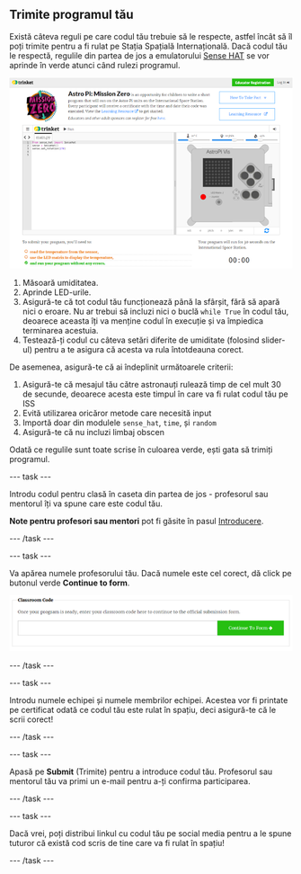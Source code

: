 ## Trimite programul tău

Există câteva reguli pe care codul tău trebuie să le respecte, astfel încât să îl poți trimite pentru a fi rulat pe Stația Spațială Internațională. Dacă codul tău le respectă, regulile din partea de jos a emulatorului [Sense HAT](https://trinket.io/mission-zero) se vor aprinde în verde atunci când rulezi programul.

![A screenshot of the Mission Zero Trinket pages showing the submission button and the criteria checks on the left. The top two ("read humidity" and "use the LEDs") are in orange text, the bottom one ("runs without any errors") is green ](images/validation.png)

1. Măsoară umiditatea.
1. Aprinde LED-urile.
1. Asigură-te că tot codul tău funcționează până la sfârșit, fără să apară nici o eroare. Nu ar trebui să incluzi nici o buclă `while True` în codul tău, deoarece aceasta îți va menține codul în execuție și va împiedica terminarea acestuia.
1. Testează-ți codul cu câteva setări diferite de umiditate (folosind slider-ul) pentru a te asigura că acesta va rula întotdeauna corect.

De asemenea, asigură-te că ai îndeplinit următoarele criterii:

1. Asigură-te că mesajul tău către astronauți rulează timp de cel mult 30 de secunde, deoarece acesta este timpul în care va fi rulat codul tău pe ISS
1. Evită utilizarea oricăror metode care necesită input
1. Importă doar din modulele `sense_hat`, `time`, și `random`
1. Asigură-te că nu incluzi limbaj obscen

Odată ce regulile sunt toate scrise în culoarea verde, ești gata să trimiți programul.

--- task ---

Introdu codul pentru clasă în caseta din partea de jos - profesorul sau mentorul îți va spune care este codul tău.

**Note pentru profesori sau mentori** pot fi găsite în pasul [Introducere](https://projects.raspberrypi.org/en/projects/astro-pi-mission-zero/1).

--- /task ---

--- task ---

Va apărea numele profesorului tău. Dacă numele este cel corect, dă click pe butonul verde **Continue to form**.

![Continuă spre formular](images/continue-to-form.png)

--- /task ---

--- task ---

Introdu numele echipei și numele membrilor echipei. Acestea vor fi printate pe certificat odată ce codul tău este rulat în spațiu, deci asigură-te că le scrii corect!

--- /task ---

--- task ---

Apasă pe **Submit** (Trimite) pentru a introduce codul tău. Profesorul sau mentorul tău va primi un e-mail pentru a-ți confirma participarea.

--- /task ---

--- task ---

Dacă vrei, poți distribui linkul cu codul tău pe social media pentru a le spune tuturor că există cod scris de tine care va fi rulat în spațiu!

--- /task ---
